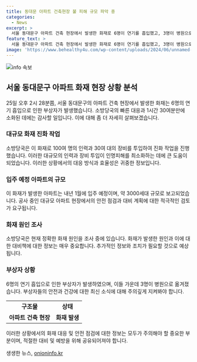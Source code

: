```yaml
---
title: 동대문 아파트 건축현장 불 피해 규모 파악 중
categories:
  - News
excerpt: >
  서울 동대문구 아파트 건축 현장에서 발생한 화재로 6명이 연기를 흡입했고, 3명이 병원으로 옮겨졌습니다. 소방당국은 100여 명의 인력과 30여 대의 장비로 화재를 진압해 1시간 30여분 만에 꺼졌습니다. 화재가 난 아파트는 내년 1월 입주 예정이며, 약 3000세대 규모로 알려졌습니다. 화재 원인은 소방당국이 조사 중입니다.
feature_text: >
  서울 동대문구 아파트 건축 현장에서 발생한 화재로 6명이 연기를 흡입했고, 3명이 병원으로 옮겨졌습니다. 소방당국은 100여 명의 인력과 30여 대의 장비로 화재를 진압해 1시간 30여분 만에 꺼졌습니다. 화재가 난 아파트는 내년 1월 입주 예정이며, 약 3000세대 규모로 알려졌습니다. 화재 원인은 소방당국이 조사 중입니다.
image: 'https://www.behealthy4u.com/wp-content/uploads/2024/06/unnamed-file.png'
---
```


<p><img src="https://www.behealthy4u.com/wp-content/uploads/2024/06/unnamed-file.png" alt="info 속보" /></p>

<h2 data-ke-size="size26">서울 동대문구 아파트 화재 현장 상황 분석</h2>

<p data-ke-size="size16">25일 오후 2시 28분쯤, 서울 동대문구의 아파트 건축 현장에서 발생한 화재는 6명의 연기 흡입으로 인한 부상자가 발생했습니다. 소방당국의 빠른 대응과 1시간 30여분만에 소화된 데에는 감사할 일입니다. 이에 대해 좀 더 자세히 살펴보겠습니다.</p>

<h3>대규모 화재 진화 작업</h3>

<p data-ke-size="size16">소방당국은 이 화재로 100여 명의 인력과 30여 대의 장비를 투입하여 진화 작업을 진행했습니다. 이러한 대규모의 인력과 장비 투입이 인명피해를 최소화하는 데에 큰 도움이 되었습니다. 이러한 상황에서의 대응 방식과 효율성은 귀중한 정보입니다.</p>

<h3>입주 예정 아파트의 규모</h3>

<p data-ke-size="size16">이 화재가 발생한 아파트는 내년 1월에 입주 예정이며, 약 3000세대 규모로 보고되었습니다. 공사 중인 대규모 아파트 현장에서의 안전 점검과 대비 계획에 대한 적극적인 검토가 요구됩니다.</p>

<h3>화재 원인 조사</h3>

<p data-ke-size="size16">소방당국은 현재 정확한 화재 원인을 조사 중에 있습니다. 화재가 발생한 원인과 이에 대한 대비책에 대한 정보는 매우 중요합니다. 추가적인 정보와 조치가 필요할 것으로 예상됩니다.</p>

<h3>부상자 상황</h3>

<p data-ke-size="size16">6명의 연기 흡입으로 인한 부상자가 발생하였으며, 이들 가운데 3명이 병원으로 옮겨졌습니다. 부상자들의 안전과 건강에 대한 최신 소식에 대해 주의깊게 지켜봐야 합니다.</p>

<table>
    <tr>
        <td style="text-align: center; height: 17px;"><b>구조물</b></td>
        <td style="text-align: center; height: 17px;"><b>상태</b></td>
    </tr>
    <tr>
        <td style="text-align: center; height: 17px;"><b>아파트 건축 현장</b></td>
        <td style="text-align: center; height: 17px;"><b>화재 발생</b></td>
    </tr>
</table>

<p data-ke-size="size16">이러한 상황에서의 화재 대응 및 안전 점검에 대한 정보는 모두가 주의해야 할 중요한 부분이며, 적절한 대비 및 예방을 위해 공유되어져야 합니다.</p>
생생한 뉴스, <a href="https://onioninfo.kr" rel="dofollow">onioninfo.kr</a>


